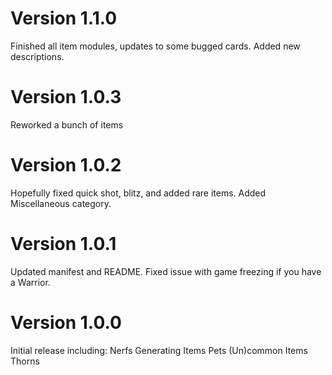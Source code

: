# Version 1.1.0

Finished all item modules, updates to some bugged cards. Added new descriptions.

# Version 1.0.3

Reworked a bunch of items

# Version 1.0.2

Hopefully fixed quick shot, blitz, and added rare items. Added Miscellaneous category.

# Version 1.0.1

Updated manifest and README. Fixed issue with game freezing if you have a Warrior.

# Version 1.0.0

Initial release including:
Nerfs
Generating Items
Pets
(Un)common Items
Thorns
